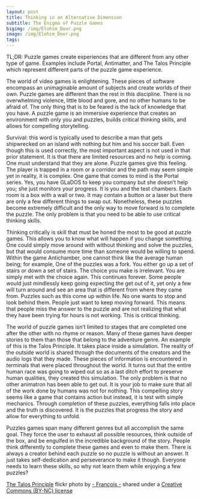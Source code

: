 ```yaml
---
layout: post
title: Thinking in an Alternative Dimension
subtitle: The Enigma of Puzzle Games
bigimg: /img/Elohim_Door.png
image: /img/Elohim_Door.png
tags:
---
```

TL;DR: Puzzle games create experiences that are different from any other type of game. Examples include Portal, Antimatter, and The Talos Principle which represent different parts of the puzzle game experience.

The world of video games is enlightening. These pieces of software encompass an unimaginable amount of subjects and create worlds of their own. Puzzle games are different than the rest in this discipline. There is no overwhelming violence, little blood and gore, and no other humans to be afraid of. The only thing that is to be feared is the lack of knowledge that you have. A puzzle game is an immersive experience that creates an environment with only you and puzzles, builds critical thinking skills, and allows for compelling storytelling.

Survival: this word is typically used to describe a man that gets shipwrecked on an island with nothing but him and his soccer ball. Even though this is used correctly, the most important aspect is not used in that prior statement. It is that there are limited resources and no help is coming. One must understand that they are alone. Puzzle games give this feeling. The player is trapped in a room or a corridor and the path may seem simple yet in reality, it is complex. One game that comes to mind is the Portal series. Yes, you have GLaDOS to keep you company but she doesn’t help you; she just monitors your progress. It is you and the test chambers. Each room is a box with a wall or two. It may contain a button or a laser but there are only a few different things to swap out. Nonetheless, these puzzles become extremely difficult and the only way to move forward is to complete the puzzle. The only problem is that you need to be able to use critical thinking skills.

Thinking critically is skill that must be honed the most to be good at puzzle games. This allows you to know what will happen if you change something. One could simply move around with without thinking and solve the puzzles, but that would consume more time than someone would be willing to spend. Within the game Antichamber, one cannot think like the average human being; for example,  One of the puzzles was a fork. You either go up a set of stairs or down a set of stairs. The choice you make is irrelevant. You are simply met with the choice again. This continues forever. Some people would just mindlessly keep going expecting the get out of it, yet only a few will turn around and see an area that is different from where they came from. Puzzles such as this come up within life. No one wants to stop and look behind them. People just want to keep moving forward. This means that people miss the answer to the puzzle and are not realizing that what they have been trying for hours is not working. This is critical thinking.

The world of puzzle games isn’t limited to stages that are completed one after the other with no rhyme or reason. Many of these games have deeper stories to them than those that belong to the adventure genre. An example of this is the Talos Principle. It takes place inside a simulation. The reality of the outside world is shared through the documents of the creators and the audio logs that they made. These pieces of information is encountered in terminals that were placed throughout the world. It turns out that the entire human race was going to wiped out so as a last ditch effort to preserve human qualities, they created this simulation. The only problem is that no other animatron has been able to get out. It is your job to make sure that all of the work done by humans was not for nothing. This compelling story seems like a game that contains action but instead, it is test with simple mechanics. Through completion of these puzzles, everything falls into place and the truth is discovered. It is the puzzles that progress the story and allow for everything to unfold.

Puzzles games span many different genres but all accomplish the same goal. They force the user to exhaust all possible resources, think outside of the box, and be engulfed in the incredible background of the story. People think differently to complete these games and even to make them. There is always a creator behind each puzzle so no puzzle is without an answer. It just takes self-dedication and perseverance to make it though. Everyone needs to learn these skills, so why not learn them while enjoying a few puzzles?

<a title="The Talos Principle" href="https://flickr.com/photos/wakeupmrfreeman/16214157737">The Talos Principle</a> flickr photo by <a href="https://flickr.com/people/wakeupmrfreeman">- François -</a> shared under a <a href="https://creativecommons.org/licenses/by-nc/2.0/">Creative Commons (BY-NC) license</a>
